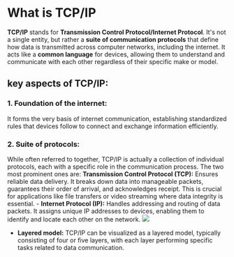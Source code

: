 # What is TCP/IP
**TCP/IP** stands for **Transmission Control Protocol/Internet Protocol**. It's not a single entity, but rather a **suite of communication protocols** that define how data is transmitted across computer networks, including the internet. It acts like a **common language** for devices, allowing them to understand and communicate with each other regardless of their specific make or model.

## key aspects of TCP/IP:
### 1. Foundation of the internet:
It forms the very basis of internet communication, establishing standardized rules that devices follow to connect and exchange information efficiently.
### 2. Suite of protocols:
While often referred to together, TCP/IP is actually a collection of individual protocols, each with a specific role in the communication process. The two most prominent ones are:
	**Transmission Control Protocol (TCP):** Ensures reliable data delivery. It breaks down data into manageable packets, guarantees their order of arrival, and acknowledges receipt. This is crucial for applications like file transfers or video streaming where data integrity is essential.
    - **Internet Protocol (IP):** Handles addressing and routing of data packets. It assigns unique IP addresses to devices, enabling them to identify and locate each other on the network.
![](https://media.geeksforgeeks.org/wp-content/uploads/20230417045622/OSI-vs-TCP-vs-Hybrid-2.webp)
- **Layered model:** TCP/IP can be visualized as a layered model, typically consisting of four or five layers, with each layer performing specific tasks related to data communication.
